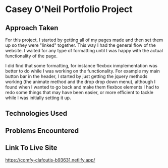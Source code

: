 # Casey O'Neil Portfolio Project


## Approach Taken
For this project, I started by getting all of my pages made and then set them up so they were "linked" together. This way I had the general flow of the website. I waited for any type of formatting until I was happy with the actual functionality of the page.


I did find that some formatting, for instance flexbox inmplementation was better to do while I was working on the functionality. For example my main button bar in the header, I started by just getting the jquery methods working (the animate method and the drop drop down menu), although I found when I wanted to go back and make them flexbox elements I had to redo some things that may have been easier, or more efficient to tackle while I was initially setting it up.


## Technologies Used
## Problems Encountered
## Link To Live Site
https://comfy-clafoutis-b93631.netlify.app/
